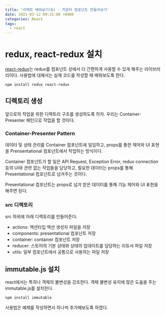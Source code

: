 ```yaml
---
title: '리액트 배워보기(6) - 카운터 컴포넌트 만들어보기'
date: 2021-03-12 09:31:00 +0900
categories: React
tags:
  - react
---
```


# redux, react-redux 설치
[react-redux](https://react-redux.js.org/)는 redux를 컴포넌트 상에서 더 간편하게 사용할 수 있게 해주는 라이브러리이다.
사용법에 대해서는 실제 코드를 작성할 때 배워보도록 한다.

```
npm install redux react-redux
```

## 디렉토리 생성
앞으로의 작업을 위한 디렉토리 구조를 생성하도록 하자.
우리는 Container-Presenter 패턴으로 작업을 할 것이다.

### Container-Presenter Pattern
데이터 및 상태 관리를 Container 컴포넌트에 일임하고,
props를 통한 제어와 UI 표현을 Prensentational 컴포넌트에서 작업하는 방식이다.

Container 컴포넌트가 할 일은 API Request, Exception Error, redux connection 등의 UI와 관련 없는 작업들을 담당하고,
필요한 데이터는 props를 통해 Presentational 컴포넌트로 넘겨주는 것이다.

Presentational 컴포넌트는 props로 넘겨 받은 데이터를 통해 기능 제어와 UI 표현을 해주면 된다.

### src 디렉토리
src 하위에 아래 디렉토리를 만들어준다.

- actions: 액션타입 액션 생성자 파일을 저장
- components: presentational 컴포넌트 저장
- container: container 컴포넌트 저장
- reducer: 스토어의 기본 상태와 상태의 업데이트를 담당하는 리듀서 파일 저장
- utils: 일부 컴포넌트에서 공통으로 사용하는 파일 저장

## immutable.js 설치
react에서는 특히나 객체의 불변성을 강조한다.
객체 불변성 유지에 많은 도움을 주는 immutable.js를 설치한다.

```
npm install immutable
```

사용법은 예제를 작성하면서 하나씩 추가해보도록 하겠다.
